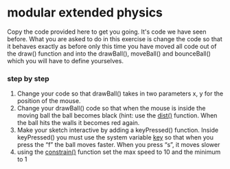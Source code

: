 # modular extended physics

Copy the code provided here to get you going. It's code we have seen before. What you are asked to do in this exercise is change the code so that it behaves exactly as before only this time you have moved all code out of the draw() function and into the drawBall(), moveBall() and bounceBall() which you will have to define yourselves.

### step by step

1. Change your code so that drawBall() takes in two parameters x, y for the position of the mouse.
2. Change your drawBall() code so that when the mouse is inside the moving ball the ball becomes black (hint: use the [dist()](http://processing.org/reference/dist_.html) function. When the ball hits the walls it becomes red again.
3. Make your sketch interactive by adding a keyPressed() function. Inside keyPressed() you must use the system variable [key](http://processing.org/reference/key.html) so that when you press the “f” the ball moves faster. When you press “s”, it moves slower
4. using the [constrain()](http://processing.org/reference/constrain_.html) function set the max speed to 10 and the minimum to 1
